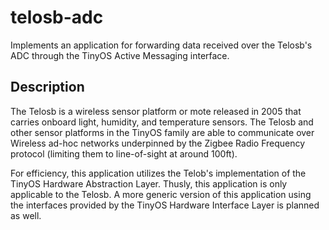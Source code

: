 # telosb-adc
Implements an application for forwarding data received over the Telosb's ADC through the TinyOS Active Messaging interface.


## Description
The Telosb is a wireless sensor platform or mote released in 2005 that carries onboard light, humidity, and temperature sensors. The Telosb and other sensor platforms in the TinyOS family are able to communicate over Wireless ad-hoc networks underpinned by the Zigbee Radio Frequency protocol (limiting them to line-of-sight at around 100ft). 

For efficiency, this application utilizes the Telob's implementation of the TinyOS Hardware Abstraction Layer. Thusly, this application is only applicable to the Telosb. A more generic version of this application using the interfaces provided by the TinyOS Hardware Interface Layer is planned as well.



